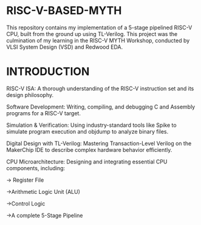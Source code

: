 # RISC-V-BASED-MYTH
This repository contains my implementation of a 5-stage pipelined RISC-V CPU, built from the ground up using TL-Verilog. This project was the culmination of my learning in the RISC-V MYTH Workshop, conducted by VLSI System Design (VSD) and Redwood EDA.
# INTRODUCTION
RISC-V ISA: A thorough understanding of the RISC-V instruction set and its design philosophy.

Software Development: Writing, compiling, and debugging C and Assembly programs for a RISC-V target.

Simulation & Verification: Using industry-standard tools like Spike to simulate program execution and objdump to analyze binary files.

Digital Design with TL-Verilog: Mastering Transaction-Level Verilog on the MakerChip IDE to describe complex hardware behavior efficiently.

CPU Microarchitecture: Designing and integrating essential CPU components, including:
 
 -> Register File
 
 ->Arithmetic Logic Unit (ALU)
 
 ->Control Logic
 
 ->A complete 5-Stage Pipeline
